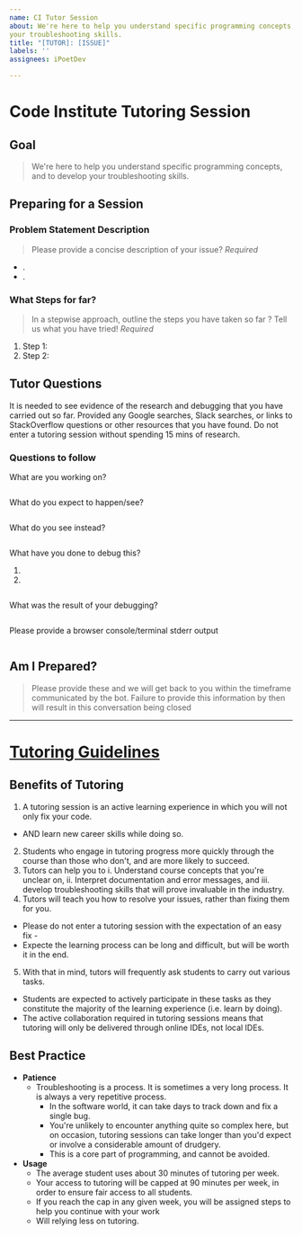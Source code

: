 ```yaml
---
name: CI Tutor Session
about: We're here to help you understand specific programming concepts, and to develop
your troubleshooting skills.
title: "[TUTOR]: [ISSUE]"
labels: ''
assignees: iPoetDev

---
```


# Code Institute Tutoring Session

## Goal

> We're here to help you understand specific programming concepts, and to develop your troubleshooting skills.

## Preparing for a Session

### Problem Statement Description

> Please provide a concise description of your issue?
> *Required*

- .
- .

### What Steps for far?

> In a stepwise approach, outline the steps you have taken so far ? Tell us what you have tried!
> *Required*

1. Step 1:
2. Step 2:

## Tutor Questions

It is needed to see evidence of the research and debugging that you have carried out so far.
Provided any Google searches, Slack searches, or links to StackOverflow questions or other resources that you have
found.
Do not enter a tutoring session without spending 15 mins of research.

### Questions to follow

What are you working on?

```

```

What do you expect to happen/see?

```

```

What do you see instead?

```

```

What have you done to debug this?

1.
2.

```

```

What was the result of your debugging?

```

```

Please provide a browser console/terminal stderr output

```bash

```

## Am I Prepared?

> Please provide these and we will get back to you within the timeframe communicated by the bot.
> Failure to provide this information by then will result in this conversation being closed

--- 

# [Tutoring Guidelines](https://code-institute-org.github.io/tutoring-info/guidelines/ "")

## Benefits of Tutoring

1. A tutoring session is an active learning experience in which you will not only fix your code.

- AND learn new career skills while doing so.

2. Students who engage in tutoring progress more quickly through the course than those who don't, and are more likely to
   succeed.
3. Tutors can help you to
   i. Understand course concepts that you're unclear on,
   ii. Interpret documentation and error messages, and
   iii. develop troubleshooting skills that will prove invaluable in the industry.
4. Tutors will teach you how to resolve your issues, rather than fixing them for you.

- Please do not enter a tutoring session with the expectation of an easy fix -
- Expecte the learning process can be long and difficult, but will be worth it in the end.

5. With that in mind, tutors will frequently ask students to carry out various tasks.

- Students are expected to actively participate in these tasks as they constitute the majority of the learning
  experience (i.e. learn by doing).
- The active collaboration required in tutoring sessions means that tutoring will only be delivered through online IDEs,
  not local IDEs.

## Best Practice

- **Patience**
    - Troubleshooting is a process. It is sometimes a very long process. It is always a very repetitive process.
        - In the software world, it can take days to track down and fix a single bug.
        - You're unlikely to encounter anything quite so complex here, but on occasion, tutoring sessions can take
          longer than you'd expect or involve a considerable amount of drudgery.
        - This is a core part of programming, and cannot be avoided.
- **Usage**
    - The average student uses about 30 minutes of tutoring per week.
    - Your access to tutoring will be capped at 90 minutes per week, in order to ensure fair access to all students.
    - If you reach the cap in any given week, you will be assigned steps to help you continue with your work
    - Will relying less on tutoring.
